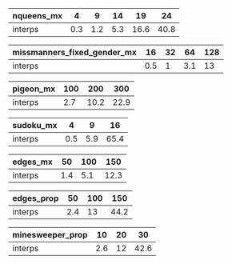 
| nqueens_mx   |   4 |   9 |   14 |   19 |   24 |
|--------------|-----|-----|------|------|------|
| interps      | 0.3 | 1.2 |  5.3 | 16.6 | 40.8 |

| missmanners_fixed_gender_mx   |   16 |   32 |   64 |   128 |
|-------------------------------|------|------|------|-------|
| interps                       |  0.5 |    1 |  3.1 |    13 |

| pigeon_mx   |   100 |   200 |   300 |
|-------------|-------|-------|-------|
| interps     |   2.7 |  10.2 |  22.9 |

| sudoku_mx   |   4 |   9 |   16 |
|-------------|-----|-----|------|
| interps     | 0.5 | 5.9 | 65.4 |

| edges_mx   |   50 |   100 |   150 |
|------------|------|-------|-------|
| interps    |  1.4 |   5.1 |  12.3 |

| edges_prop   |   50 |   100 |   150 |
|--------------|------|-------|-------|
| interps      |  2.4 |    13 |  44.2 |

| minesweeper_prop   |   10 |   20 |   30 |
|--------------------|------|------|------|
| interps            |  2.6 |   12 | 42.6 |
